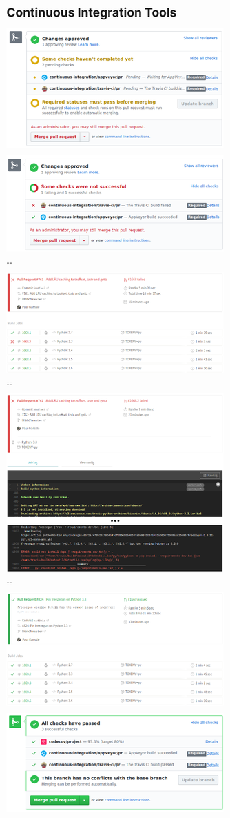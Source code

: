 # Continuous Integration Tools

<img src="images/ci/ci-statuses.png"
     alt="CI status hooks on github - pending"
     id="ghscreenshot"
     />


<img src="images/ci/ci-statuses-error.png"
     alt="CI status hooks on github - one failure"
     id="ghscreenshot"> <fragment/>

--

<img src="images/ci/travis-statuses-error.png"
     alt="Travis jobs with mostly successes but one failure"
     id="ghscreenshot"
     />

--


<img src="images/ci/travis-py33-failure.png"
     alt="Showing the console log for a failure on Python 3.3"
     id="ghscreenshot"
     />

--

<img src="images/ci/travis-grid-passed.png"
     alt="A passing Travis grid"
     id="ghscreenshot"
     />

<img src="images/ci/ci-statuses-passed.png"
     alt="CI status hooks on github - one failure"
     id="ghscreenshot"
     /> <fragment/>


